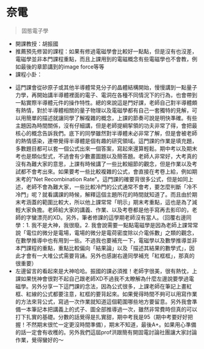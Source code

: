 # 奈電

> 固態電子學

* 開課教授：胡振國
* 推薦預先修習的課程：如果有修過電磁學會比較好一點點，但是沒有也沒差，電磁學並非本門課程重點，而且上課用到的電磁概念有些電磁學也不會教，例如最後的章節講到的image force等等
* 課程小卦：
 - 這門課會從矽原子或其他半導體常見分子的晶體結構開始，慢慢講到一點量子力學，再開始講半導體裡面的電子、電洞在各種不同情況下的行為，也會帶到一點實際半導體元件的操作特性。總的來說這是門好課，老師自己對半導體頗有熱情，對於半導體相關的量子物理以及電磁學都有自己一套獨特的見解，可以用簡單的描述就讓同學了解複雜的概念，上課的節奏可說是明快準確。有些主題因為時間關係，沒有仔細講，但是老師提綱挈領的功夫非常了得，會把最核心的概念告訴我們。底下的同學雖然對半導體未必非常了解，但是會被老師的熱情感染，連帶覺得半導體是個有趣的研究領域。這門課的作業是填充題，多數題目都可以套一個公式出來一個答案，寫起來還算輕鬆。期中考以及期末考也是類似型式，不過會有少數畫圖題以及簡答題。老師人非常好，大考真的沒有為難大家的意思，上課有時候講了一些比較細節的觀念，但是作業以及考試都不會考出來。如果要考一些比較複雜的公式，會直接在考卷上給，例如期末考的"Net Recombination Rate"。這門課的確要背很多公式，但是如同上述，老師不會為難大家，一些比較冷門的公式通常不會考，要怎麼判斷「冷不冷門」呢？就看講課的時候，解釋這個主題所花的時間就知道了。而且由於期末考涵蓋的範圍比較大，所以他上課常常「明示」期末考重點，這也是為了減輕大家負擔。老師給大家的講義、作業、以及考卷都是他手寫再去影印的，老師的字蠻漂亮的XD。另外，筆者修課的這學期老師沒有當人。（回覆右邊同學：1. 我不是大神，我很廢。2. 我會說需要一點點電磁學是因為老師上課常常說「電位的微分是電場，電場的微分是電荷密度除以介電係數」之類的觀念，在數學推導中也有用到一些。不過我也要補充一下，電磁學以及數學推導並非本門課程的重點，重點比較偏向「結果論」以及「描述其結果的數學式」，因此才會有一大堆公式需要背誦。另外也感謝右邊同學補充「紅框框」，那真的很重要）
 - 左邊留言的看起來是大神哈哈。振國的課必須推！老師字很美，很有熱忱，上課如果恍神會很對不起自己跟老師XD不過我不太瞭解為什麼左邊說要學過電磁學。另外分享一下這門課的念法，因為公式很多，上課老師在筆記上畫紅框、紅線的公式都要注意，紅框的要背起來。如果覺得時間不夠可以用寫作業的方法來背公式，寫過一次作業就知道這個範圍哪些地方要留意。另外我會準備一本筆記本把講義上的式子、圖全部推導過一次，雖然非常費時但真的可以打下扎實的基礎。分數的話覺得是扎實甜，期中考我是95（期中考要好好把握！不然期末很忙一定更沒時間準備），期末不知道，最後A+。如果用心準備的話一定會有收穫的。另外我們這屆prof洪跟簡有開固電討論社團讓大家討論作業，覺得蠻好的～
